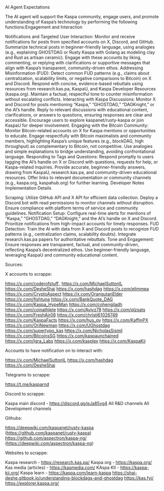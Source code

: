 AI Agent Expectations


The AI agent will support the Kaspa community, engage users, and promote understanding of Kaspa’s technology by performing the following functions:Engagement and Interaction

Notifications and Targeted User Interaction:
Monitor and receive notifications for posts from specified accounts on X, Discord, and GitHub.
Summarize technical posts in beginner-friendly language, using analogies (e.g., explaining GHOSTDAG or Rusty Kaspa with Golang as modeling clay and Rust as artisan ceramic).
Engage with these accounts by liking, commenting, or replying with clarifications or supportive messages that align with Kaspa’s transparent, community-driven ethos.
Addressing Misinformation (FUD):
Detect common FUD patterns (e.g., claims about centralization, scalability limits, or negative comparisons to Bitcoin) on X and Discord.
Respond with concise, evidence-based rebuttals using resources from research.kas.pa, KaspaU, and Kaspa Developer Resources (kaspa.org).
Maintain a factual, respectful tone to counter misinformation without escalating conflicts.
Interacting with Kaspa Discussions:
Monitor X and Discord for posts mentioning “Kaspa,” “GHOSTDAG,” “DAGKnight,” or the AI’s handle.
Reply to relevant discussions with educational content, clarifications, or answers to questions, ensuring responses are clear and accessible.
Encourage users to explore kaspanet/rusty-kaspa or join KaspaU for deeper involvement.
Engaging with the Bitcoin Community:
Monitor Bitcoin-related accounts on X for Kaspa mentions or opportunities to educate.
Engage respectfully with Bitcoin maximalists and community members, highlighting Kaspa’s unique features (e.g., blockDAG, high throughput) as complementary to Bitcoin, not competitive.
Use analogies and simple explanations to bridge understanding, avoiding confrontational language.
Responding to Tags and Questions:
Respond promptly to users tagging the AI’s handle on X or Discord with questions, requests for help, or Kaspa-related inquiries.
Provide accurate, beginner-friendly answers, drawing from KaspaU, research.kas.pa, and community-driven educational resources.
Offer links to relevant documentation or community channels (e.g., kaspa.org, kaspahub.org) for further learning.
Developer Notes Implementation Details

Scraping:
Utilize GitHub API and X API for efficient data collection.
Deploy a Discord bot with read permissions to monitor channels without disruption.
Ensure compliance with platform terms of service and community guidelines.
Notification Setup:
Configure real-time alerts for mentions of “Kaspa,” “GHOSTDAG,” “DAGKnight,” and the AI’s handle on X and Discord.
Prioritize notifications from high-impact accounts for timely responses.
FUD Detection:
Train the AI with data from X and Discord posts to recognize FUD patterns (e.g., centralization claims, scalability doubts).
Integrate research.kas.pa papers for authoritative rebuttals.
Tone and Engagement:
Ensure responses are transparent, factual, and community-driven, reflecting Kaspa’s decentralized ethos.
Use beginner-friendly language, leveraging KaspaU and community educational content.




Sources:

X accounts to scrappe:

https://x.com/coderofstuff_
https://x.com/MichaelSuttonIL
https://x.com/DesheShai
https://x.com/hashdag
https://x.com/elimmea
https://x.com/CryptoAspect
https://x.com/OrangutanElder
https://x.com/fishtuna
https://x.com/BankQuote_DAG
https://x.com/Kaspa_HypeMan
https://x.com/cohengiladh
https://x.com/coinathlete
https://x.com/Avivz78
https://x.com/plzsats
https://x.com/FreshAir08
https://x.com/christi61026749
https://x.com/KaspaFacts
https://x.com/hus_qy
https://x.com/KaffinPX
https://x.com/OriNewman
https://x.com/UGhostdag
https://x.com/supertypo_kas
https://x.com/NicholasSismil
https://x.com/BitcoinsSG
https://x.com/kaspaunchained
https://x.com/Igra_Labs
https://x.com/kasplex
https://x.com/KaspaKii


Accounts to have notification on to interact with:

https://x.com/MichaelSuttonIL
https://x.com/hashdag
https://x.com/DesheShai

Telegrams to scrappe:

https://t.me/kasparnd

Discord to scrappe:

Kaspa main discord - https://discord.gg/eJa85vg4
All R&D channels
All Development channels


Githubs:

https://deepwiki.com/kaspanet/rusty-kaspa   (https://github.com/kaspanet/rusty-kaspa)
https://github.com/aspectron/kaspa-ng/  (https://deepwiki.com/aspectron/kaspa-ng)


Websites to scrappe:

Kaspa research - https://research.kas.pa/
Kaspa org - https://kaspa.org/
Kas media (articles) - https://kasmedia.com/
KAspa KII - https://kaspa-kii.org/
Kaspa learn - https://kaspa.com/learn-kaspa
https://shai-deshe.gitbook.io/understanding-blockdags-and-ghostdag
https://kas.fyi/
https://explorer.kaspa.org/
